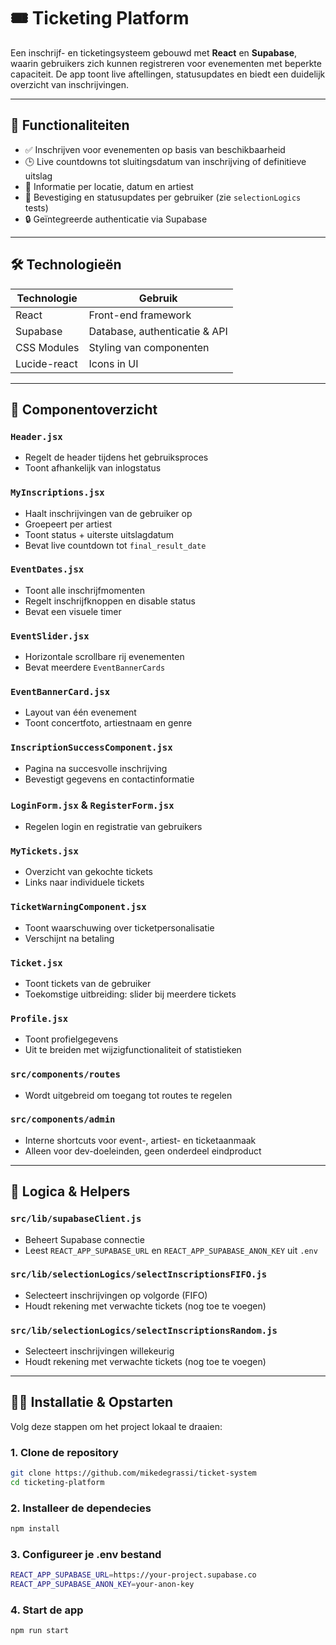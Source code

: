 # 🎟️ Ticketing Platform

Een inschrijf- en ticketingsysteem gebouwd met **React** en **Supabase**, waarin gebruikers zich kunnen registreren voor evenementen met beperkte capaciteit. De app toont live aftellingen, statusupdates en biedt een duidelijk overzicht van inschrijvingen.

---

## 🚀 Functionaliteiten

- ✅ Inschrijven voor evenementen op basis van beschikbaarheid  
- 🕒 Live countdowns tot sluitingsdatum van inschrijving of definitieve uitslag  
- 📍 Informatie per locatie, datum en artiest  
- 📩 Bevestiging en statusupdates per gebruiker (zie `selectionLogics` tests)  
- 🔒 Geïntegreerde authenticatie via Supabase  

---

## 🛠️ Technologieën

| Technologie     | Gebruik                            |
|-----------------|-------------------------------------|
| React           | Front-end framework                 |
| Supabase        | Database, authenticatie & API       |
| CSS Modules     | Styling van componenten             |
| Lucide-react    | Icons in UI                         |

---

## 📂 Componentoverzicht

### `Header.jsx`
- Regelt de header tijdens het gebruiksproces  
- Toont afhankelijk van inlogstatus  

### `MyInscriptions.jsx`
- Haalt inschrijvingen van de gebruiker op  
- Groepeert per artiest  
- Toont status + uiterste uitslagdatum  
- Bevat live countdown tot `final_result_date`  

### `EventDates.jsx`
- Toont alle inschrijfmomenten  
- Regelt inschrijfknoppen en disable status  
- Bevat een visuele timer  

### `EventSlider.jsx`
- Horizontale scrollbare rij evenementen  
- Bevat meerdere `EventBannerCards`  

### `EventBannerCard.jsx`
- Layout van één evenement  
- Toont concertfoto, artiestnaam en genre  

### `InscriptionSuccessComponent.jsx`
- Pagina na succesvolle inschrijving  
- Bevestigt gegevens en contactinformatie  

### `LoginForm.jsx` & `RegisterForm.jsx`
- Regelen login en registratie van gebruikers  

### `MyTickets.jsx`
- Overzicht van gekochte tickets  
- Links naar individuele tickets  

### `TicketWarningComponent.jsx`
- Toont waarschuwing over ticketpersonalisatie  
- Verschijnt na betaling  

### `Ticket.jsx`
- Toont tickets van de gebruiker  
- Toekomstige uitbreiding: slider bij meerdere tickets  

### `Profile.jsx`
- Toont profielgegevens  
- Uit te breiden met wijzigfunctionaliteit of statistieken  

### `src/components/routes`
- Wordt uitgebreid om toegang tot routes te regelen  

### `src/components/admin`
- Interne shortcuts voor event-, artiest- en ticketaanmaak  
- Alleen voor dev-doeleinden, geen onderdeel eindproduct  

---

## 🔧 Logica & Helpers

### `src/lib/supabaseClient.js`
- Beheert Supabase connectie  
- Leest `REACT_APP_SUPABASE_URL` en `REACT_APP_SUPABASE_ANON_KEY` uit `.env`  

### `src/lib/selectionLogics/selectInscriptionsFIFO.js`
- Selecteert inschrijvingen op volgorde (FIFO)  
- Houdt rekening met verwachte tickets (nog toe te voegen)  

### `src/lib/selectionLogics/selectInscriptionsRandom.js`
- Selecteert inschrijvingen willekeurig  
- Houdt rekening met verwachte tickets (nog toe te voegen)  

---

## 🧑‍💻 Installatie & Opstarten

Volg deze stappen om het project lokaal te draaien:

### 1. Clone de repository
```bash
git clone https://github.com/mikedegrassi/ticket-system
cd ticketing-platform
```

### 2. Installeer de dependecies
```bash
npm install
```

### 3. Configureer je .env bestand
```bash
REACT_APP_SUPABASE_URL=https://your-project.supabase.co
REACT_APP_SUPABASE_ANON_KEY=your-anon-key
```

### 4. Start de app
```bash
npm run start
```